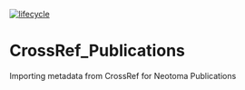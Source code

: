 [![lifecycle](https://img.shields.io/badge/lifecycle-archived-orange.svg)](https://www.tidyverse.org/lifecycle/#archived)

# CrossRef_Publications
Importing metadata from CrossRef for Neotoma Publications
